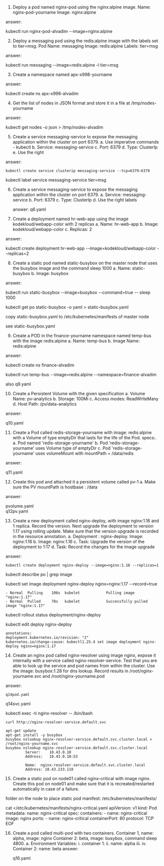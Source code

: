 1. Deploy a pod named nginx-pod using the nginx:alpine image.
Name: nginx-pod-yourname
Image: nginx:alpine
	
answer:  
  
  kubectl run nginx-pod-alvadim --image=nginx:alpine

2. Deploy a messaging pod using the redis:alpine image with the labels set to tier=msg.
Pod Name: messaging
Image: redis:alpine
Labels: tier=msg

answer:  
  
  kubectl run messaging --image=redis:alpine -l tier=msg 

3. Create a namespace named apx-x998-yourname

answer: 
  
  kubectl create ns apx-x998-alvadim 

4. Get the list of nodes in JSON format and store it in a file at /tmp/nodes-yourname

answer: 
  
  kubectl get nodes -o json > /tmp/nodes-alvadim

5. Create a service messaging-service to expose the messaging application within the
cluster on port 6379.
a. Use imperative commands - kubectl
b. Service: messaging-service
c. Port: 6379
d. Type: ClusterIp
e. Use the right 

answer:
	
	kubectl create service clusterip messaging-service --tcp=6379:6379

  kubectl label service messaging-service tier=msg

6. Create a service messaging-service to expose the messaging application within the
cluster on port 6379.
a. Service: messaging-service
b. Port: 6379
c. Type: ClusterIp
d. Use the right labels

	answer:  q6.yaml

7. Create a deployment named hr-web-app using the image kodekloud/webapp-color
with 2 replicas
a. Name: hr-web-app
b. Image: kodekloud/webapp-color
c. Replicas: 2

answer:  
  
  kubectl create deployment hr-web-app --image=kodekloud/webapp-color --replicas=2


8. Create a static pod named static-busybox on the master node that uses the busybox
image and the command sleep 1000
a. Name: static-busybox
b. Image: busybox

answer: 

  kubectl run static-busybox --image=busybox --command=true -- sleep 1000 

  kubectl get po static-busybox -o yaml > static-busybox.yaml 

  copy static-busybox.yaml to /etc/kubernetes/manifests of master node

  see static-busybox.yaml


9. Create a POD in the finance-yourname namespace named temp-bus with the image
redis:alpine
a. Name: temp-bus
b. Image Name: redis:alpine

 answer:  
 
  kubectl create ns finance-alvadim

  kubectl run temp-bus --image=redis:alpine --namespace=finance-alvadim

   also q9.yaml

10. Create a Persistent Volume with the given specification
a. Volume Name: pv-analytics
b. Storage: 100Mi
c. Access modes: ReadWriteMany
d. Host Path: /pv/data-analytics

answer: 	

  q10.yaml

11. Create a Pod called redis-storage-yourname with image: redis:alpine with a Volume
of type emptyDir that lasts for the life of the Pod. specs:.
a. Pod named 'redis-storage-yourname'
b. Pod 'redis-storage-yourname' uses Volume type of emptyDir
c. Pod 'redis-storage-yourname' uses volumeMount with mountPath =
/data/redis

answer:  

  q11.yaml

12. Create this pod and attached it a persistent volume called pv-1
a. Make sure the PV mountPath is hostbase : /data

answer:  

  pvolume.yaml  
  q12pv.yaml 

13. Create a new deployment called nginx-deploy, with image nginx:1.16 and 1 replica.
Record the version. Next upgrade the deployment to version 1.17 using rolling
update. Make sure that the version upgrade is recorded in the resource annotation.
a. Deployment : nginx-deploy. Image: nginx:1.16
b. Image: nginx:1.16
c. Task: Upgrade the version of the deployment to 1:17
d. Task: Record the changes for the image upgrade

answer:

	kubectl create deployment nginx-deploy --image=nginx:1.16 --replicas=1

  kubectl describe po | grep image

  kubectl set image deployment nginx-deploy nginx=nginx:1.17 --record=true


    - Normal  Pulling    106s  kubelet            Pulling image "nginx:1.17"
    - Normal  Pulled     78s   kubelet            Successfully pulled image "nginx:1.17"        


  kubectl rollout status deployment/nginx-deploy

  kubectl edit deploy nginx-deploy


    annotations:
    deployment.kubernetes.io/revision: "2"
    kubernetes.io/change-cause: kubectl1.25.4 set image deployment nginx-deploy nginx=nginx:1.17

14. Create an nginx pod called nginx-resolver using image nginx, expose it internally
with a service called nginx-resolver-service. Test that you are able to look up the
service and pod names from within the cluster. Use the image: busybox:1.28 for dns
lookup. Record results in /root/nginx-yourname.svc and /root/nginx-yourname.pod

answer:

	q14pod.yaml

  q14svc.yaml


  kubectl exec -ti nginx-resolver -- /bin/bash

    curl http://nginx-resolver-service.default.svc

    apt-get update
    apt-get install -y busybox
    busybox nslookup nginx-resolver-service.default.svc.cluster.local > /root/nginx-yourname.svc 
    busybox nslookup nginx-resolver-service.default.svc.cluster.local
             Server:	10.43.0.10
             Address:	10.43.0.10:53

             Name:	nginx-resolver-service.default.svc.cluster.local
             Address: 10.43.233.118

15. Create a static pod on node01 called nginx-critical with image nginx. Create this pod
on node01 and make sure that it is recreated/restarted automatically in case of a
failure.

folder on the node to place static pod manifest:  /etc/kubernetes/manifests/


cat <<EOF >/etc/kubernetes/manifests/nginx-critical.yaml
apiVersion: v1
kind: Pod
metadata:
  name: nginx-critical
spec:
  containers:
    - name: nginx-critical
      image: nginx
      ports:
        - name: nginx-critical
          containerPort: 80
          protocol: TCP
EOF


16. Create a pod called multi-pod with two containers.
Container 1, name: alpha, image: nginx
Container 2: beta, image: busybox, command sleep 4800.
a. Environment Variables:
i.
container 1:
ii.
name: alpha
iii.
iv.
Container 2:
name: beta
answer:

	q16.yaml